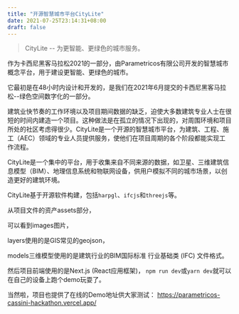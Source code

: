 ```yaml
---
title: "开源智慧城市平台CityLite"
date: 2021-07-25T23:14:31+08:00
draft: false
---
```


> CityLite -- 为更智能、更绿色的城市服务。

作为卡西尼黑客马拉松2021的一部分，由Parametricos有限公司开发的智慧城市概念平台，用于建设更智能、更绿色的城市。

它最初是在48小时内设计和开发的，是我们在2021年6月提交的卡西尼黑客马拉松--绿色空间数字化的一部分。

建筑业快节奏的工作环境以及项目期间数据的缺乏，迫使大多数建筑专业人士在很短的时间内建造一个项目。这种做法是在孤立的情况下出现的，对周围环境和项目所处的社区考虑得很少。CityLite是一个开源的智慧城市平台，为建筑、工程、施工（AEC）领域的专业人员提供服务，使他们在项目周期的各个阶段都能实现工作流程。

CityLite是一个集中的平台，用于收集来自不同来源的数据，如卫星、三维建筑信息模型（BIM）、地理信息系统和物联网设备，供用户模拟不同的城市场景，以创造更好的建筑环境。

CityLite基于开源软件构建，包括`harpgl`、`ifcjs`和`threejs`等。


从项目文件的资产assets部分，

可以看到images图片，

layers使用的是GIS常见的geojson，

models三维模型使用的是建筑行业的BIM国际标准 行业基础类 (IFC) 文件格式。

然后项目前端使用的是Next.js (React应用框架)， `npm run dev`或`yarn dev`就可以在自己的设备上跑个demo玩耍了。

当然啦，项目也提供了在线的Demo地址供大家测试：
https://parametricos-cassini-hackathon.vercel.app/